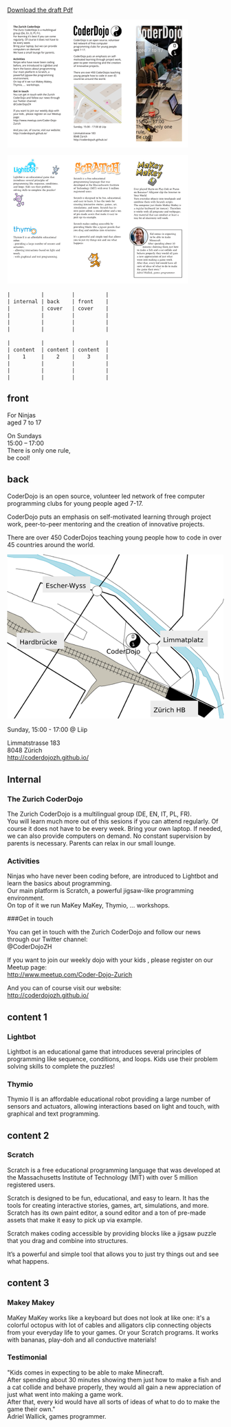 [Download the draft Pdf](flyer-kids.pdf)

![](images/flyer-kids-page001.png)

![](images/flyer-kids-page002.png)

~~~
|          |         |          |
| internal | back    | front    |
|          | cover   | cover    |
|          |         |          |
|          |         |          |
|          |         |          |

|          |         |          |
| content  | content | content  |
|    1     |    2    |    3     |
|          |         |          |
|          |         |          |
|          |         |          |
~~~


## front

For Ninjas  
aged 7 to 17


On Sundays  
15:00 – 17:00  
There is only one rule,  
be cool!

## back

CoderDojo is an open source, volunteer led network of free computer programming clubs for young people aged 7-17.

CoderDojo puts an emphasis on self-motivated learning through project work, peer-to-peer mentoring and the creation of innovative projects.

There are over 450 CoderDojos teaching young people how to code in over 45 countries around the world.

![map](images/map.png)

Sunday, 15:00 - 17:00 @ Liip

Limmatstrasse 183  
8048 Zürich  
http://coderdojozh.github.io/

## Internal

### The Zurich CoderDojo

The Zurich CoderDojo is a multilingual group (DE, EN, IT, PL, FR).  
You will learn much more out of this sesions if you can attend regularly. Of course it does not have to be every week.  Bring your own laptop. If needed, we can also provide computers on demand.  No constant supervision by parents is necessary. Parents can relax in our small lounge.

### Activities

Ninjas who have never been coding before, are introduced to Lightbot and learn the basics about programming.  
Our main platform is Scratch, a powerful jigsaw-like programming environment.  
On top of it we run MaKey MaKey, Thymio, ...  workshops.

###Get in touch

You can get in touch with the Zurich CoderDojo and follow our news through our Twitter channel:  
@CoderDojoZH

If you want to join our weekly dojo with your kids , please register on our Meetup page:  
http://www.meetup.com/Coder-Dojo-Zurich

And you can of course visit our website:  
http://coderdojozh.github.io/

## content 1

### Lightbot

Lightbot is an educational game that introduces several principles of programming like sequence, conditions, and loops. Kids use their problem solving skills to complete the puzzles!

### Thymio

Thymio II is an affordable educational robot providing a large number of sensors and actuators, allowing interactions based on light and touch, with graphical and text programming.

## content 2

### Scratch

Scratch is a free educational programming language that was developed at the Massachusetts Institute of Technology (MIT) with over 5 million registered users.

Scratch is designed to be fun, educational, and easy to learn. It has the tools for creating interactive stories, games, art, simulations, and more. Scratch has its own paint editor, a sound editor and a ton of pre-made assets that make it easy to pick up via example.

Scratch makes coding accessible by providing blocks like a jigsaw puzzle that you drag and combine into structures.

It’s a powerful and simple tool that allows you to just try things out and see what happens.

## content 3

### Makey Makey
    
MaKey MaKey works like a keyboard but does not look at like one: it's a colorful octopus with lot of cables and alligators clip connecting objects from your everyday life to your games. Or your Scratch programs. It works with bananas, play-doh and all conductive materials!

### Testimonial

"Kids comes in expecting to be able to make Minecraft.  
After spending about 30 minutes showing them just how to make a fish and a cat collide and behave properly, they would all gain a new appreciation of just what went into making a game work.  
After that, every kid would have all sorts of ideas of what to do to make the game their own."  
Adriel Wallick, games programmer. 
